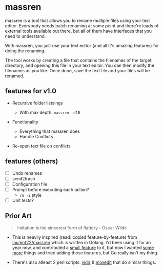 
# massren

massren is a tool that allows you to rename multiple files using your text editor. Everybody needs batch renaming at some point and there're loads of external tools available out there, but all of them have interfaces that you need to understand.

With massren, you just use your text editor (and all it's amazing features) for doing the renaming.

The tool works by creating a file that contains the filenames of the target directory, and opening this file in your text editor. You can then modify the filenames as you like. Once done, save the text file and your files will be renamed.

## features for v1.0

* Recursive folder listsings
    - With max depth: `massren -d1R`

* Functionality
    - Everything that massren does
    - Handle Conflicts

* Re-open text file on conflicts


## features (others)

- [ ] Undo renames
- [ ] send2trash
- [ ] Configuration file
- [ ] Prompt before executing each action?
    - `rm -i` style
- [ ] Unit tests?

## Prior Art

> Imitation is the sincerest form of flattery - Oscar Wilde

* This is heavily inspired (read: copied feature-by-feature) from [laurent22/massren](https://github.com/laurent22/massren/) which is written in Golang. I'd been using it for an year now, and contributed a [small feature](https://github.com/laurent22/massren/commit/d87946ceae6bb1d080379855fa0c80e276831337) to it, but now I wanted [some](https://github.com/laurent22/massren/issues/30) [more](https://github.com/laurent22/massren/issues/28) things and tried adding those features, but Go really isn't my thing.

* There's also atleast 2 perl scripts: [vidir](https://github.com/trapd00r/vidir) & [movedit](http://www-wjp.cs.uni-sb.de/leute/private_homepages/mah/Homepage/MoveEdit.html) that do similar things.
